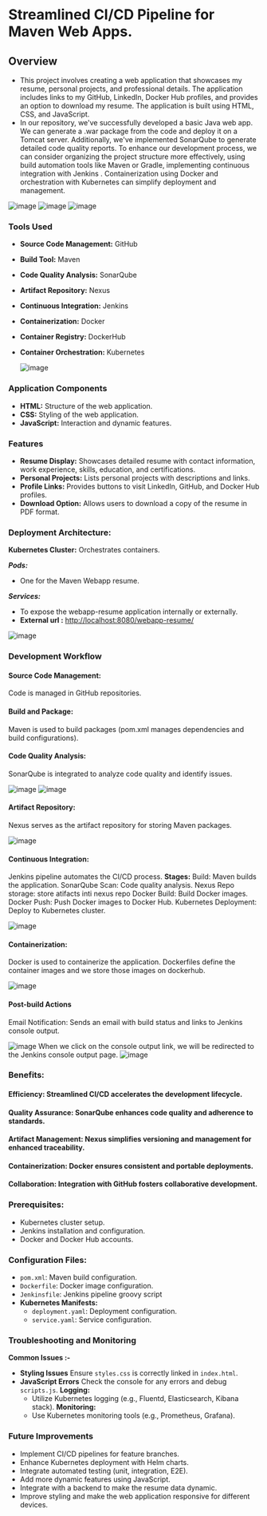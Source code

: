 # Streamlined CI/CD Pipeline for Maven Web Apps.

## Overview
- This project involves creating a web application that showcases my resume, personal projects, and professional details. The application includes links to my GitHub, LinkedIn, Docker Hub profiles, and provides an option to download my resume. The application is built using HTML, CSS, and JavaScript.
- In our repository, we've successfully developed a basic Java web app. We can generate a .war package from the code and deploy it on a Tomcat server. Additionally, we've implemented SonarQube to generate detailed code quality reports. To enhance our development process, we can consider organizing the project structure more effectively, using build automation tools like Maven or Gradle, implementing continuous integration with Jenkins . Containerization using Docker and orchestration with Kubernetes can simplify deployment and management.


![image](https://github.com/Loki-1/Webapp-Resume-Pipeline/assets/134843197/d6212022-7388-468f-bc74-dafaa54ef488)
![image](https://github.com/Loki-1/Webapp-Resume-Pipeline/assets/134843197/3cccac90-df88-43a9-92d3-36691435ecb7)
![image](https://github.com/Loki-1/Webapp-Resume-Pipeline/assets/134843197/3f7afcba-5af1-405e-aa37-b5fa9879d889)

### Tools Used
- **Source Code Management:** GitHub
- **Build Tool:** Maven
- **Code Quality Analysis:** SonarQube
- **Artifact Repository:** Nexus
- **Continuous Integration:** Jenkins
- **Containerization:** Docker
- **Container Registry:** DockerHub
- **Container Orchestration:** Kubernetes

  ![image](https://github.com/Loki-1/Webapp-Resume-Pipeline/assets/134843197/cb5b2ffe-9a95-4b14-9455-c27bc7bd9bfd)


### Application Components
- **HTML:** Structure of the web application.
- **CSS:** Styling of the web application.
- **JavaScript:** Interaction and dynamic features.

### Features
- **Resume Display:** Showcases detailed resume with contact information, work experience, skills, education, and certifications.
- **Personal Projects:** Lists personal projects with descriptions and links.
- **Profile Links:** Provides buttons to visit LinkedIn, GitHub, and Docker Hub profiles.
- **Download Option:** Allows users to download a copy of the resume in PDF format.

### Deployment Architecture:

**Kubernetes Cluster:** Orchestrates containers.

***Pods:***
- One for the Maven Webapp resume.

***Services:***
- To expose the webapp-resume application internally or externally.
- **External url :** [http://localhost:8080/webapp-resume/](http://localhost:8080/webapp-resume/)


![image](https://github.com/Loki-1/Webapp-Resume-Pipeline/assets/134843197/a769245a-6359-4b16-8dbe-debe7cf8f76b)


### Development Workflow
#### Source Code Management:
Code is managed in GitHub repositories.

#### Build and Package:
Maven is used to build packages (pom.xml manages dependencies and build configurations).

#### Code Quality Analysis:
SonarQube is integrated to analyze code quality and identify issues.

![image](https://github.com/Loki-1/Webapp-Resume-Pipeline/assets/134843197/571131b9-8b09-4044-9b48-04bfbfc29b20)
![image](https://github.com/Loki-1/Webapp-Resume-Pipeline/assets/134843197/e1c36b6a-c651-43bc-928d-5f0141d5deba)


#### Artifact Repository:
Nexus serves as the artifact repository for storing Maven packages.

![image](https://github.com/Loki-1/Webapp-Resume-Pipeline/assets/134843197/e9bf2b37-9126-4687-9bcb-47e5a769bcb8)


#### Continuous Integration:
Jenkins pipeline automates the CI/CD process.
**Stages:**
Build: Maven builds the application.
SonarQube Scan: Code quality analysis.
Nexus Repo storage: store atifacts inti nexus repo
Docker Build: Build Docker images.
Docker Push: Push Docker images to Docker Hub.
Kubernetes Deployment: Deploy to Kubernetes cluster.

![image](https://github.com/Loki-1/Webapp-Resume-Pipeline/assets/134843197/678c0ee0-2dc5-4419-b04e-0da9e948a135)


#### Containerization:
Docker is used to containerize the application.
Dockerfiles define the container images and we store those images on dockerhub.

![image](https://github.com/Loki-1/Webapp-Resume-Pipeline/assets/134843197/9ff4b96c-46d6-4d60-90f1-2738e63666bc)


#### Post-build Actions
Email Notification: Sends an email with build status and links to Jenkins console output.

![image](https://github.com/Loki-1/Webapp-Resume-Pipeline/assets/134843197/8e0b7c31-acc2-400c-b8f3-b3011d1172b1)
When we click on the console output link, we will be redirected to the Jenkins console output page.
![image](https://github.com/Loki-1/Webapp-Resume-Pipeline/assets/134843197/2c19264a-e50a-4601-9663-c4b3a63c1808)

### Benefits:

#### Efficiency: Streamlined CI/CD accelerates the development lifecycle.
#### Quality Assurance: SonarQube enhances code quality and adherence to standards.
#### Artifact Management: Nexus simplifies versioning and management for enhanced traceability.
#### Containerization: Docker ensures consistent and portable deployments.
#### Collaboration: Integration with GitHub fosters collaborative development.


### Prerequisites:
- Kubernetes cluster setup.
- Jenkins installation and configuration.
- Docker and Docker Hub accounts.

### Configuration Files:
- `pom.xml`: Maven build configuration.
- `Dockerfile`: Docker image configuration.
- `Jenkinsfile`: Jenkins pipeline groovy script
- **Kubernetes Manifests:**
  - `deployment.yaml`: Deployment configuration.
  - `service.yaml`: Service configuration.

### Troubleshooting and Monitoring
**Common Issues :-**
- **Styling Issues** Ensure `styles.css` is correctly linked in `index.html`.
- **JavaScript Errors** Check the console for any errors and debug `scripts.js`.
**Logging:**
  - Utilize Kubernetes logging (e.g., Fluentd, Elasticsearch, Kibana stack).
**Monitoring:**
  - Use Kubernetes monitoring tools (e.g., Prometheus, Grafana).

### Future Improvements
- Implement CI/CD pipelines for feature branches.
- Enhance Kubernetes deployment with Helm charts.
- Integrate automated testing (unit, integration, E2E).
- Add more dynamic features using JavaScript.
- Integrate with a backend to make the resume data dynamic.
- Improve styling and make the web application responsive for different devices.
